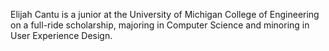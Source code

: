 Elijah Cantu is a junior at the University of Michigan College of Engineering on a full-ride scholarship, majoring in Computer Science and minoring in User Experience Design.
